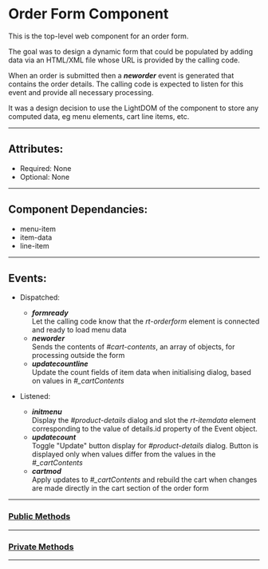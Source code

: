 # Order Form Component
This is the top-level web component for an order form.

The goal was to design a dynamic form that could be populated by adding data via an HTML/XML file whose URL is provided by the calling code.

When an order is submitted then a ***neworder*** event is generated that contains the order details.  The calling code is expected to listen for this event and provide all necessary processing.

It was a design decision to use the LightDOM of the component to store any computed data, eg menu elements, cart line items, etc.

---

## Attributes:
- Required: None
- Optional: None

---

## Component Dependancies: 
- menu-item
- item-data
- line-item
---
## Events:
- Dispatched:
    - ***formready***  
        Let the calling code know that the *rt-orderform* element is connected and ready to load menu data
    - ***neworder***  
        Sends the contents of *#cart-contents*, an array of objects, for processing outside the form
    - ***updatecountline***  
        Update the count fields of item data when initialising dialog, based on values in *#_cartContents* 


- Listened: 
    - ***initmenu***  
    Display the *#product-details* dialog and slot the *rt-itemdata* element corresponding to the value of details.id property of the Event object.
    - ***updatecount***  
    Toggle "Update" button display for *#product-details* dialog.  Button is displayed only when values differ from the values in the *#_cartContents*
    - ***cartmod***  
    Apply updates to *#_cartContents* and rebuild the cart when changes are made directly in the cart section of the order form

---
### [Public Methods](publicfuncs.md)
---
### [Private Methods](privfuncs.md)
---